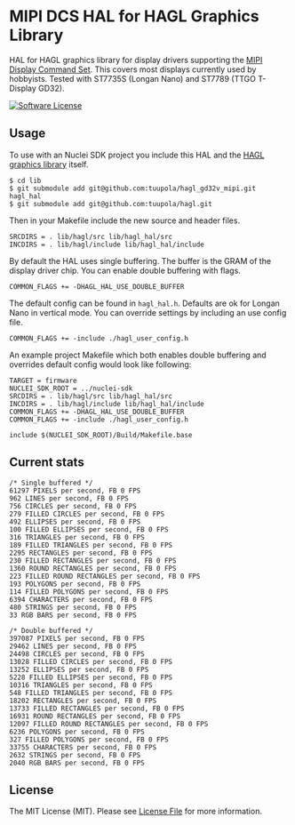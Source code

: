 # MIPI DCS HAL for HAGL Graphics Library

HAL for HAGL graphics library for display drivers supporting the [MIPI Display Command Set](https://www.mipi.org/specifications/display-command-set). This covers most displays currently used by hobbyists. Tested with ST7735S (Longan Nano) and ST7789 (TTGO T-Display GD32).

[![Software License](https://img.shields.io/badge/license-MIT-brightgreen.svg?style=flat-square)](LICENSE.md)

## Usage

To use with an Nuclei SDK project you include this HAL and the [HAGL graphics library](https://github.com/tuupola/hagl) itself.

```
$ cd lib
$ git submodule add git@github.com:tuupola/hagl_gd32v_mipi.git hagl_hal
$ git submodule add git@github.com:tuupola/hagl.git
```

Then in your Makefile include the new source and header files.

```
SRCDIRS = . lib/hagl/src lib/hagl_hal/src
INCDIRS = . lib/hagl/include lib/hagl_hal/include
```

By default the HAL uses single buffering. The buffer is the GRAM of the display driver chip. You can enable double buffering with flags.

```
COMMON_FLAGS += -DHAGL_HAL_USE_DOUBLE_BUFFER
```

The default config can be found in `hagl_hal.h`. Defaults are ok for Longan Nano in vertical mode. You can override settings by including an use config file.

```
COMMON_FLAGS += -include ./hagl_user_config.h
```


An example project Makefile which both enables double buffering and overrides default config would look like following:

```
TARGET = firmware
NUCLEI_SDK_ROOT = ../nuclei-sdk
SRCDIRS = . lib/hagl/src lib/hagl_hal/src
INCDIRS = . lib/hagl/include lib/hagl_hal/include
COMMON_FLAGS += -DHAGL_HAL_USE_DOUBLE_BUFFER
COMMON_FLAGS += -include ./hagl_user_config.h

include $(NUCLEI_SDK_ROOT)/Build/Makefile.base
```

## Current stats

```
/* Single buffered */
61297 PIXELS per second, FB 0 FPS
962 LINES per second, FB 0 FPS
756 CIRCLES per second, FB 0 FPS
279 FILLED CIRCLES per second, FB 0 FPS
492 ELLIPSES per second, FB 0 FPS
100 FILLED ELLIPSES per second, FB 0 FPS
316 TRIANGLES per second, FB 0 FPS
189 FILLED TRIANGLES per second, FB 0 FPS
2295 RECTANGLES per second, FB 0 FPS
230 FILLED RECTANGLES per second, FB 0 FPS
1360 ROUND RECTANGLES per second, FB 0 FPS
223 FILLED ROUND RECTANGLES per second, FB 0 FPS
193 POLYGONS per second, FB 0 FPS
114 FILLED POLYGONS per second, FB 0 FPS
6394 CHARACTERS per second, FB 0 FPS
480 STRINGS per second, FB 0 FPS
33 RGB BARS per second, FB 0 FPS

/* Double buffered */
397087 PIXELS per second, FB 0 FPS
29462 LINES per second, FB 0 FPS
24498 CIRCLES per second, FB 0 FPS
13028 FILLED CIRCLES per second, FB 0 FPS
13252 ELLIPSES per second, FB 0 FPS
5228 FILLED ELLIPSES per second, FB 0 FPS
10316 TRIANGLES per second, FB 0 FPS
548 FILLED TRIANGLES per second, FB 0 FPS
18202 RECTANGLES per second, FB 0 FPS
13733 FILLED RECTANGLES per second, FB 0 FPS
16931 ROUND RECTANGLES per second, FB 0 FPS
12097 FILLED ROUND RECTANGLES per second, FB 0 FPS
6236 POLYGONS per second, FB 0 FPS
327 FILLED POLYGONS per second, FB 0 FPS
33755 CHARACTERS per second, FB 0 FPS
2632 STRINGS per second, FB 0 FPS
2040 RGB BARS per second, FB 0 FPS

```

## License

The MIT License (MIT). Please see [License File](LICENSE.txt) for more information.
